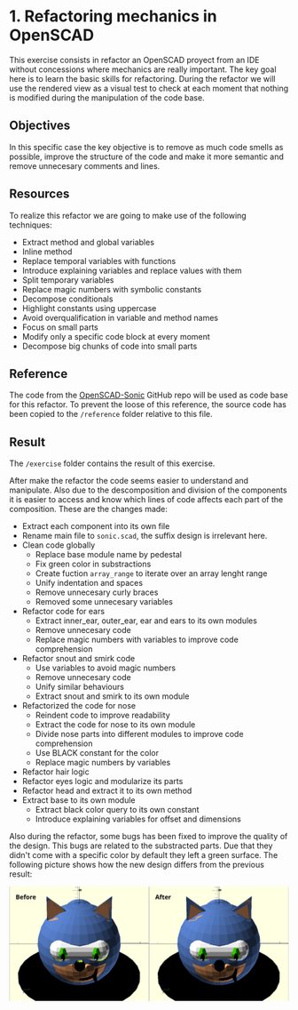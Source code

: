 # 1. Refactoring mechanics in OpenSCAD

This exercise consists in refactor an OpenSCAD proyect from an IDE without concessions where mechanics are really important. The key goal here is to learn the basic skills for refactoring. During the refactor we will use the rendered view as a visual test to check at each moment that nothing is modified during the manipulation of the code base.

## Objectives

In this specific case the key objective is to remove as much code smells as possible, improve the structure of the code and make it more semantic and remove unnecesary comments and lines.

## Resources

To realize this refactor we are going to make use of the following techniques:

- Extract method and global variables
- Inline method
- Replace temporal variables with functions
- Introduce explaining variables and replace values with them
- Split temporary variables
- Replace magic numbers with symbolic constants
- Decompose conditionals
- Highlight constants using uppercase
- Avoid overqualification in variable and method names
- Focus on small parts
- Modify only a specific code block at every moment
- Decompose big chunks of code into small parts

## Reference

The code from the [OpenSCAD-Sonic](https://github.com/husmum/OpenSCAD-Sonic) GitHub repo will be used as code base for this refactor. To prevent the loose of this reference, the source code has been copied to the `/reference` folder relative to this file.

## Result

The `/exercise` folder contains the result of this exercise.

After make the refactor the code seems easier to understand and manipulate. Also due to the descomposition and division of the components it is easier to access and know which lines of code affects each part of the composition. These are the changes made:

- Extract each component into its own file
- Rename main file to `sonic.scad`, the suffix design is irrelevant here.
- Clean code globally
  - Replace base module name by pedestal
  - Fix green color in substractions
  - Create fuction `array_range` to iterate over an array lenght range
  - Unify indentation and spaces
  - Remove unnecesary curly braces
  - Removed some unnecesary variables
- Refactor code for ears
  - Extract inner_ear, outer_ear, ear and ears to its own modules
  - Remove unnecesary code
  - Replace magic numbers with variables to improve code comprehension
- Refactor snout and smirk code
  - Use variables to avoid magic numbers
  - Remove unnecesary code
  - Unify similar behaviours
  - Extract snout and smirk to its own module
- Refactorized the code for nose
  - Reindent code to improve readability
  - Extract the code for nose to its own module
  - Divide nose parts into different modules to improve code comprehension
  - Use BLACK constant for the color
  - Replace magic numbers by variables
- Refactor hair logic
- Refactor eyes logic and modularize its parts
- Refactor head and extract it to its own method
- Extract base to its own module
  - Extract black color query to its own constant
  - Introduce explaining variables for offset and dimensions

Also during the refactor, some bugs has been fixed to improve the quality of the design. This bugs are related to the substracted parts. Due that they didn't come with a specific color by default they left a green surface. The following picture shows how the new design differs from the previous result:

![Exercise picture](assets/exercise_picture.png)
